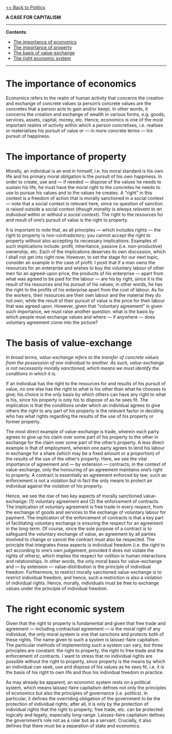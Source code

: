 [<< Back to Politics](https://pranigopu.github.io/philosophy/politics)

**A CASE FOR CAPITALISM**

---

**Contents**:

- [The importance of economics](#the-importance-of-economics)
- [The importance of property](#the-importance-of-property)
- [The basis of value-exchange](#the-basis-of-value-exchange)
- [The right economic system](#the-right-economic-system)

---

# The importance of economics
Economics refers to the realm of human activity that concerns the creation and exchange of concrete values (a person’s concrete values are the concretes that a person acts to gain and/or keep). In other words, it concerns the creation and exchange of wealth in various forms, e.g. goods, services, assets, capital, money, etc. Hence, economics is one of the most important realms of activity within which a person concretises, i.e. realises or materialises his pursuit of value or — in more concrete terms — his pursuit of happiness.

# The importance of property
Morally, an individual is an end in himself, i.e. his moral standard is his own life and his primary moral obligation is the pursuit of his own happiness. In order to create, use and — if needed — dispose of the values he needs to sustain his life, he must have the moral right to the concretes he needs to use to pursue his values and to the values he creates. A “right” in this context is a freedom of action that is morally sanctioned in a social context — note that a social context is relevant here, since no question of sanction is raised outside a social context (_though morality is always relevant to an individual within or without a social context_). The right to the resources for and result of one’s pursuit of value is the right to property.

It is important to note that, as all principles — which includes rights — the right to property is non-contradictory; you cannot accept the right to property without also accepting its necessary implications. Examples of such implications include: profit, inheritance, passive (i.e. non-productive) ownership, etc. Each of the implications deserves its own discussion, which I shall not get into right now. However, to set the stage for our next topic, consider an example in the case of profit. I posit that if a man owns the resources for an enterprise and wishes to buy the voluntary labour of other men for an agreed-upon price, the products of his enterprise — apart from what was agreed to be paid for the labour — are his by right, since it is the result of his resources and his pursuit of his values; in other words, he has the right to the profits of his enterprise apart from the cost of labour. As for the workers, their resources are their own labour and the material they do not own, while the result of their pursuit of value is the price for their labour that was agreed upon. However, given that “voluntary agreement” is given such importance, we must raise another question: what is the basis by which people must exchange values and where — if anywhere — does voluntary agreement come into the picture?

# The basis of value-exchange
_In broad terms, value-exchange refers to the transfer of concrete values from the possession of one individual to another. As such, value-exchange is not necessarily morally sanctioned, which means we must identify the conditions in which it is._

If an individual has the right to the resources for and results of his pursuit of value, no one else has the right to what is his other than what he chooses to give; his choice is the only basis by which others can have any right to what is his, since his property is only his to dispose of as he sees fit. The implication is that the conditions under which an individual agrees to give others the right to any part of his property is the relevant factor in deciding who has what rights regarding the results of the use of his property or former property.

The most direct example of value-exchange is trade, wherein each party agrees to give up his claim over some part of his property to the other in exchange for the claim over some part of the other’s property. A less direct example is that of employment, wherein one party agrees to lend his labour in exchange for a share (which may be a fixed amount or a proportion) of the results of the use of the other’s property. Here, we see the vital importance of agreement and — by extension — contracts; in the context of value-exchange, only the honouring of an agreement maintains one’s right to property. A contract is essentially an agreement enforced by law; such an enforcement is not a violation but in fact the only means to protect an individual against the violation of his property.

Hence, we see the rise of two key aspects of morally sanctioned value-exchange: (1) voluntary agreement and (2) the enforcement of contracts. The implication of voluntary agreement is free trade in every respect, from the exchange of goods and services to the exchange of voluntary labour for payment. The implication of the enforcement of contracts is that a key part of facilitating voluntary exchange is ensuring the respect for an agreement in the long-term. Of course, since the sole purpose of a contract is to safeguard the voluntary exchange of value, an agreement by all parties involved to change or cancel the contract must also be respected. The principle that integrates these aspects is individual freedom (i.e. the right to act according to one’s own judgement, provided it does not violate the rights of others), which implies the respect for volition in human interactions and relationships. In other words, the only moral basis for value-exchange and — by extension — value-distribution is the principle of individual freedom. Furthermore, to restrict morally sanctioned value-exchange is to restrict individual freedom, and hence, such a restriction is also a violation of individual rights. Hence, morally, individuals must be free to exchange values under the principle of individual freedom.

# The right economic system
Given that the right to property is fundamental and given that free trade and agreement — including contractual agreement — is the moral right of any individual, the only moral system is one that sanctions and protects both of these rights. The name given to such a system is laissez-faire capitalism. The particular methods of implementing such a system can vary, but three principles are constant: the right to property, the right to free trade and the enforcement of contracts. I want to stress that no individual rights are possible without the right to property, since property is the means by which an individual can seek, use and dispose of his values as he sees fit, i.e. it is the basis of his right to own life and thus his individual freedom in practice.

As may already be apparent, an economic system rests on a political system, which means laissez-faire capitalism defines not only the principles of economics but also the principles of governance (i.e. politics). In particular, it defines the overriding obligation of the government to be the protection of individual rights; after all, it is only by the protection of individual rights that the right to property, free trade, etc. can be protected logically and legally, especially long-range. Laissez-faire capitalism defines the government’s role not as a ruler but as a servant. Crucially, it also defines that there must be a separation of state and economics.
